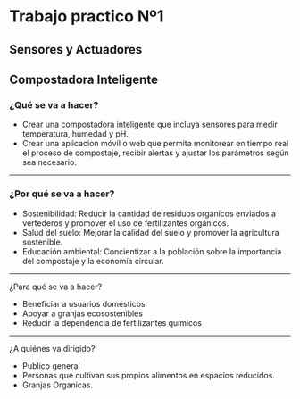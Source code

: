 # Trabajo practico Nº1

## Sensores y Actuadores

## Compostadora Inteligente

### ¿Qué se va a hacer?

- Crear una compostadora inteligente que incluya sensores para medir temperatura, humedad y pH.
- Crear una aplicacion móvil o web que permita monitorear en tiempo real el proceso de compostaje, recibir alertas y ajustar los parámetros según sea necesario.  
---

### ¿Por qué se va a hacer?

- Sostenibilidad: Reducir la cantidad de residuos orgánicos enviados a vertederos y promover el uso de fertilizantes orgánicos.
- Salud del suelo: Mejorar la calidad del suelo y promover la agricultura sostenible.
- Educación ambiental: Concientizar a la población sobre la importancia del compostaje y la economía circular.
---

¿Para qué se va a hacer?

- Beneficiar a usuarios domésticos
- Apoyar a granjas ecosostenibles
- Reducir la dependencia de fertilizantes químicos  
---   

¿A quiénes va dirigido?

- Publico general
- Personas que cultivan sus propios alimentos en espacios reducidos.
- Granjas Organicas.